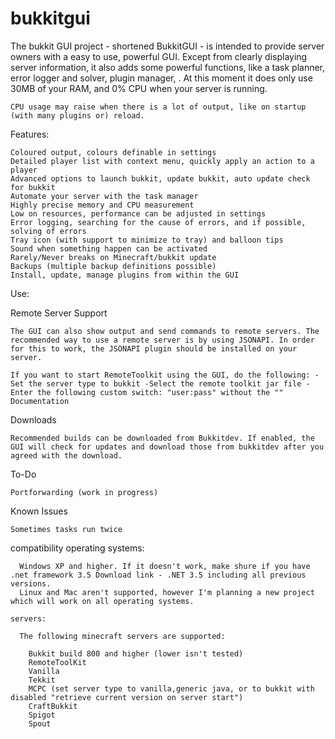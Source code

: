 bukkitgui
=========

The bukkit GUI project - shortened BukkitGUI - is intended to provide server owners with a easy to use, powerful GUI. Except from clearly displaying server information, it also adds some powerful functions, like a task planner, error logger and solver, plugin manager, . At this moment it does only use 30MB of your RAM, and 0% CPU when your server is running.

    CPU usage may raise when there is a lot of output, like on startup (with many plugins or) reload. 

Features:

    Coloured output, colours definable in settings
    Detailed player list with context menu, quickly apply an action to a player
    Advanced options to launch bukkit, update bukkit, auto update check for bukkit
    Automate your server with the task manager
    Highly precise memory and CPU measurement
    Low on resources, performance can be adjusted in settings
    Error logging, searching for the cause of errors, and if possible, solving of errors
    Tray icon (with support to minimize to tray) and balloon tips
    Sound when something happen can be activated
    Rarely/Never breaks on Minecraft/bukkit update
    Backups (multiple backup definitions possible)
    Install, update, manage plugins from within the GUI 

Use:

  Remote Server Support
  
    The GUI can also show output and send commands to remote servers. The recommended way to use a remote server is by using JSONAPI. In order for this to work, the JSONAPI plugin should be installed on your server.
    
    If you want to start RemoteToolkit using the GUI, do the following: -Set the server type to bukkit -Select the remote toolkit jar file -Enter the following custom switch: "user:pass" without the ""
    Documentation
  
  
  Downloads
  
    Recommended builds can be downloaded from Bukkitdev. If enabled, the GUI will check for updates and download those from bukkitdev after you agreed with the download.
  
  To-Do
  
    Portforwarding (work in progress) 
  
  Known Issues
  
    Sometimes tasks run twice 
  
  compatibility
    operating systems:
    
      Windows XP and higher. If it doesn't work, make shure if you have .net framework 3.5 Download link - .NET 3.5 including all previous versions.
      Linux and Mac aren't supported, however I'm planning a new project which will work on all operating systems. 
  
    servers:
    
      The following minecraft servers are supported:
    
        Bukkit build 800 and higher (lower isn't tested)
        RemoteToolKit
        Vanilla
        Tekkit
        MCPC (set server type to vanilla,generic java, or to bukkit with disabled "retrieve current version on server start")
        CraftBukkit
        Spigot
        Spout 

